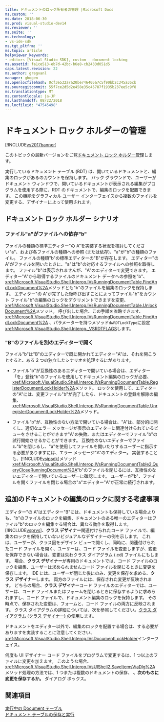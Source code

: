 ```yaml
---
title: ドキュメントのロック所有者の管理 |Microsoft Docs
ms.custom: ''
ms.date: 2018-06-30
ms.prod: visual-studio-dev14
ms.reviewer: ''
ms.suite: ''
ms.technology:
- vs-ide-sdk
ms.tgt_pltfrm: ''
ms.topic: article
helpviewer_keywords:
- editors [Visual Studio SDK], custom - document locking
ms.assetid: fa1ce513-eb7d-42bc-b6e8-cb2433d051d5
caps.latest.revision: 22
ms.author: gregvanl
manager: ghogen
ms.openlocfilehash: 0cf3e532a7a20be746405a7c5f90bb2c345a36cb
ms.sourcegitcommit: 55f7ce2d5d2e458e35c45787f1935b237ee5c9f8
ms.translationtype: MT
ms.contentlocale: ja-JP
ms.lasthandoff: 08/22/2018
ms.locfileid: "47545498"
---
```

# <a name="document-lock-holder-management"></a>ドキュメント ロック ホルダーの管理
[!INCLUDE[vs2017banner](../includes/vs2017banner.md)]

このトピックの最新バージョンをご覧[ドキュメント ロック ホルダー管理](https://docs.microsoft.com/visualstudio/extensibility/document-lock-holder-management)します。  
  
実行しているドキュメント テーブル (RDT) は、開いているドキュメントと、編集のロックがあるのカウントを保持します。 バック グラウンドで、ユーザーがドキュメント ウィンドウで、開いているドキュメントが表示される編集がプログラムを使用する際に、RDT のドキュメントで、編集のロックを配置できます。 この機能をグラフィカル ユーザー インターフェイスから複数のファイルを変更する、デザイナーによって使用されます。  
  
## <a name="document-lock-holder-scenarios"></a>ドキュメント ロック ホルダー シナリオ  
  
### <a name="file-a-has-a-dependence-on-file-b"></a>ファイル"a"がファイルへの依存"b"  
 ファイルの種類の標準エディター"の A"を実装する状況を検討してください"a"、および各ファイルの種類への参照 (または依存)、"a"が"b"の種類のファイル。 ファイルの種類"b"の標準エディターの"B"が存在します。 エディター"の A"がファイルを開いたときに、"a"は"b"の対応するファイルへの参照を取得します。 ファイル"b"は表示されませんが、"A"のエディターで変更できます。 エディター"A"から取得するファイルのドキュメント データへの参照を"b"、<xref:Microsoft.VisualStudio.Shell.Interop.IVsRunningDocumentTable.FindAndLockDocument%2A>メソッドとも"b"のファイルを編集のロックを保持します。 エディター"の A"が完了した後呼び出すことによってファイル"b"をカウント ファイル"b"の編集のロックをデクリメントできますを変更、<xref:Microsoft.VisualStudio.Shell.Interop.IVsRunningDocumentTable.UnlockDocument%2A>メソッド。 呼び出した場合、この手順を省略できます、 <xref:Microsoft.VisualStudio.Shell.Interop.IVsRunningDocumentTable.FindAndLockDocument%2A> 、パラメーターを持つメソッド`dwRDTLockType`に設定<xref:Microsoft.VisualStudio.Shell.Interop._VSRDTFLAGS>します。  
  
### <a name="file-b-is-opened-by-a-different-editor"></a>"B"のファイルを別のエディターで開く  
 ファイル"b"は"B"のエディターで既に開かれてエディター"A"は、それを開こうとすると、ある 2 つの独立したシナリオを処理するにがあります。  
  
-   ファイル"b"が互換性のあるエディターで開いている場合は、エディター「を」登録"b"のファイルを使用してドキュメント編集のロックが必要、<xref:Microsoft.VisualStudio.Shell.Interop.IVsRunningDocumentTable.RegisterDocumentLockHolder%2A>メソッド。 ロックを使用して、エディターの"A"には、変更ファイル"b"が完了したら、ドキュメントの登録を解除の編集、<xref:Microsoft.VisualStudio.Shell.Interop.IVsRunningDocumentTable.UnregisterDocumentLockHolder%2A>メソッド。  
  
-   ファイル"b"が、互換性のない方法で開いている場合は、"A"は、部分的に開くし、適切なエラー メッセージが表示のエディターに関連付けられているビューをさせることができます"A"の失敗、またはエディターでファイル"b"の試行開始させるかことができます。 互換性のないエディターでファイル"b"を閉じるし、"a"を使用してファイルを開いたりするユーザーに指示する必要がありますには、エラー メッセージ"A"のエディター。 実装することも、[!INCLUDE[vsipsdk](../includes/vsipsdk-md.md)]メソッド<xref:Microsoft.VisualStudio.Shell.Interop.IVsRunningDocumentTable2.QueryCloseRunningDocument%2A>"b"のファイルを閉じるには、互換性のないエディターで開いているユーザーに確認します。 ユーザーが"b"、ファイルを開くファイルを閉じる場合の"a"エディター"A"が正常に続行されます。  
  
## <a name="additional-document-edit-lock-considerations"></a>追加のドキュメントの編集のロックに関する考慮事項  
 エディター"の A"はエディター"B"には、ドキュメントも保持している場合よりも、"b"のファイルのロックを編集、ドキュメントのある唯一のエディターはファイル"b"のロックを編集する場合は、異なる動作を取得します。 [!INCLUDE[vsprvs](../includes/vsprvs-md.md)]、**クラス デザイナー**関連付けられたコード ファイルで、編集のロックを保持していないビジュアルなデザイナーの例を示します。 これは、ユーザーが、クラス図をデザイン ビューで開くし、同時に、関連付けられたコード ファイルを開く、ユーザーは、コード ファイルを変更しますが、変更を保存できない場合は、変更は失わクラス ダイアグラム (.cd) ファイルにもします。 場合、**クラス デザイナー**が専用のドキュメントでは、コード ファイルのロックを編集、ユーザーは求められませんコード ファイルを閉じるときに変更を保存します。 IDE には、ユーザーが閉じた後にのみ、変更を保存を求める、**クラス デザイナー**します。 両方のファイルには、保存された変更が反映されます。 どちらの場合、**クラス デザイナー**コード ファイルのエディターでは、ユーザーは、コード ファイルまたはフォームを閉じるときに保存するように求められますし、コード ファイルで、ドキュメント編集のロックを保持します。 その時点で、保存された変更は、フォームと、コード ファイルの両方に反映されます。 クラス ダイアグラムの詳細については、次を参照してください。[クラス ダイアグラム (クラス デザイナー) の使用](../ide/working-with-class-diagrams-class-designer.md)します。  
  
 ドキュメントをエディター以外で、編集のロックを配置する場合は、する必要がありますを実装することに注意してください、<xref:Microsoft.VisualStudio.Shell.Interop.IVsDocumentLockHolder>インターフェイス。  
  
 何度も UI デザイナー コード ファイルをプログラムで変更するは、1 つ以上のファイルに変更を加えます。 このような場合、<xref:Microsoft.VisualStudio.Shell.Interop.IVsUIShell2.SaveItemsViaDlg%2A>メソッド処理の方法では、1 つまたは複数のドキュメントの保存、 **、次のものに変更を保存するか。**  ダイアログ ボックス。  
  
## <a name="see-also"></a>関連項目  
 [実行中の Document テーブル](../extensibility/internals/running-document-table.md)   
 [ドキュメント テーブルの保存と実行](../extensibility/internals/persistence-and-the-running-document-table.md)

